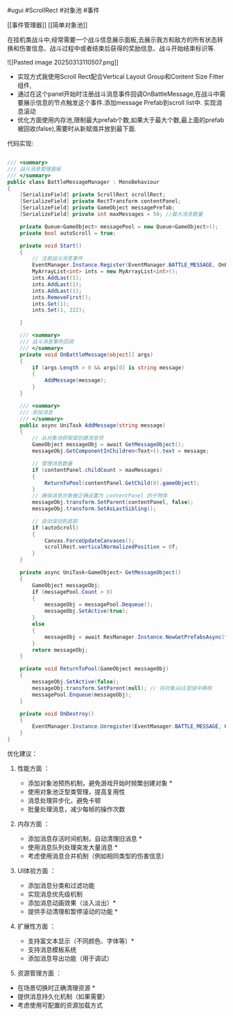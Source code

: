 #ugui  #ScrollRect  #对象池  #事件

[[事件管理器]] [[简单对象池]]

在挂机类战斗中,经常需要一个战斗信息展示面板,去展示我方和敌方的所有状态转换和伤害信息、战斗过程中或者结束后获得的奖励信息、战斗开始结束标识等.

![[Pasted image 20250313110507.png]]

- 实现方式我使用Scroll Rect配合Vertical Layout Group和Content Size Fitter组件,
- 通过在这个panel开始时注册战斗消息事件回调OnBattleMessage,在战斗中需要展示信息的节点触发这个事件.添加message Prefab到scroll list中. 实现消息滚动
- 优化方面使用内存池,限制最大prefab个数,如果大于最大个数,最上面的prefab被回收(false),需要时从新赋值并放到最下面.

代码实现:
```cs

/// <summary>
/// 战斗消息管理面板
/// </summary>
public class BattleMessageManager : MonoBehaviour
{
    [SerializeField] private ScrollRect scrollRect;
    [SerializeField] private RectTransform contentPanel;
    [SerializeField] private GameObject messagePrefab;
    [SerializeField] private int maxMessages = 50; //最大消息数量

    private Queue<GameObject> messagePool = new Queue<GameObject>();
    private bool autoScroll = true;

    private void Start()
    {
        // 注册战斗消息事件
        EventManager.Instance.Register(EventManager.BATTLE_MESSAGE, OnBattleMessage);
        MyArrayList<int> ints = new MyArrayList<int>();
        ints.AddLast(1);
        ints.AddLast(1);
        ints.AddLast(1);
        ints.RemoveFirst();
        ints.Get(1);
        ints.Set(1, 222);

    }

    /// <summary>
    /// 战斗消息事件回调
    /// </summary>
    private void OnBattleMessage(object[] args)
    {
        if (args.Length > 0 && args[0] is string message)
        {
            AddMessage(message);
        }
    }

    /// <summary>
    /// 添加消息
    /// </summary>
    public async UniTask AddMessage(string message)
    {
        // 从对象池获取或创建消息项
        GameObject messageObj = await GetMessageObject();
        messageObj.GetComponentInChildren<Text>().text = message;

        // 管理消息数量
        if (contentPanel.childCount > maxMessages)
        {
            ReturnToPool(contentPanel.GetChild(0).gameObject);
        }
        // 确保消息对象被正确设置为 contentPanel 的子物体
        messageObj.transform.SetParent(contentPanel, false);
        messageObj.transform.SetAsLastSibling();

        // 自动滚动到底部
        if (autoScroll)
        {
            Canvas.ForceUpdateCanvases();
            scrollRect.verticalNormalizedPosition = 0f;
        }
    }

    private async UniTask<GameObject> GetMessageObject()
    {
        GameObject messageObj;
        if (messagePool.Count > 0)
        {
            messageObj = messagePool.Dequeue();
            messageObj.SetActive(true);
        }
        else
        {
            messageObj = await ResManager.Instance.NewGetPrefabsAsync("BattleMessagePrefab", contentPanel);
        }
        return messageObj;
    }

    private void ReturnToPool(GameObject messageObj)
    {
        messageObj.SetActive(false);
        messageObj.transform.SetParent(null); // 将对象从UI层级中移除
        messagePool.Enqueue(messageObj);
    }

    private void OnDestroy()
    {
        EventManager.Instance.Unregister(EventManager.BATTLE_MESSAGE, OnBattleMessage);
    }
}

```

优化建议：

1. 性能方面 ：
   - 添加对象池预热机制，避免游戏开始时频繁创建对象 *
   - 使用对象池泛型类管理，提高复用性
   - 消息处理异步化，避免卡顿
   - 批量处理消息，减少每帧的操作次数
2. 内存方面 ：
   
   - 添加消息存活时间机制，自动清理旧消息 *
   - 使用消息队列处理突发大量消息 *
   - 考虑使用消息合并机制（例如相同类型的伤害信息）
3. UI体验方面 ：
   
   - 添加消息分类和过滤功能
   - 实现消息优先级机制
   - 添加消息动画效果（淡入淡出）*
   - 提供手动清理和暂停滚动的功能 *
1. 扩展性方面 ：
   
   - 支持富文本显示（不同颜色、字体等）*
   - 支持消息模板系统
   - 添加消息导出功能（用于调试）
5. 资源管理方面 ：
- 在场景切换时正确清理资源 *
- 提供消息持久化机制（如果需要）
- 考虑使用可配置的资源加载方式